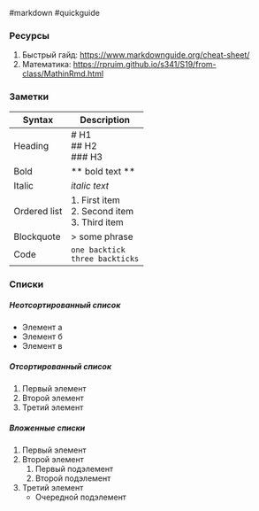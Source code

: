 #markdown #quickguide

### Ресурсы

1. Быстрый гайд: https://www.markdownguide.org/cheat-sheet/
2. Математика: https://rpruim.github.io/s341/S19/from-class/MathinRmd.html

### Заметки

| Syntax | Description |
| ----------- | ----------- |
| Heading | # H1 <br/> ## H2 <br/> ### H3 |
| Bold | ** bold text ** |
|Italic|*italic text*|
| Ordered list | 1. First item <br/> 2. Second item <br/> 3. Third item |
| Blockquote | > some phrase |
| Code | `one backtick` <br/> ``` three backticks ``` |


### Списки

##### Неотсортированный список
- Элемент а
- Элемент б
- Элемент в

##### Отсортированный список
1. Первый элемент
2. Второй элемент
3. Третий элемент

##### Вложенные списки
1. Первый элемент
2. Второй элемент
	1. Первый подэлемент
	2. Второй подэлемент
3. Третий элемент
	- Очередной подэлемент
